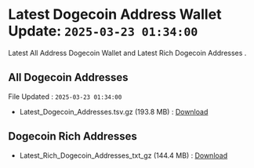 # Latest Dogecoin Address Wallet Update: `2025-03-23 01:34:00`

Latest All Address Dogecoin Wallet and Latest Rich Dogecoin Addresses .

## All Dogecoin Addresses

File Updated : `2025-03-23 01:34:00`

- Latest_Dogecoin_Addresses.tsv.gz (193.8 MB) : [Download](https://github.com/Pymmdrza/Rich-Address-Wallet/releases/tag/Dogecoin)

## Dogecoin Rich Addresses

- Latest_Rich_Dogecoin_Addresses_txt_gz (144.4 MB) : [Download](https://github.com/Pymmdrza/Rich-Address-Wallet/releases/tag/Dogecoin)
